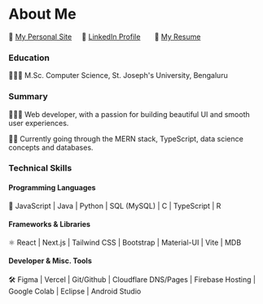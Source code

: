 # About Me

🌺 [My Personal Site](https://adelicia-js.com/) &nbsp; &nbsp;
💼 [LinkedIn Profile](https://www.linkedin.com/in/adelicia) &nbsp; &nbsp; &nbsp;
📄 [My Resume](https://www.adelicia-js.com/ady-resume.pdf) &nbsp; &nbsp; &nbsp;

### Education

👩🏽‍🎓 M.Sc. Computer Science, St. Joseph's University, Bengaluru

### Summary

👩🏽‍💻 Web developer, with a passion for building beautiful UI and smooth user experiences. 

✍🏽 Currently going through the MERN stack, TypeScript, data science concepts and databases.  

### Technical Skills

#### Programming Languages

🔡 JavaScript | Java | Python | SQL (MySQL) | C | TypeScript | R

#### Frameworks & Libraries

⚛️ React | Next.js | Tailwind CSS | Bootstrap | Material-UI | Vite | MDB

#### Developer & Misc. Tools

🛠️ Figma | Vercel | Git/Github | Cloudflare DNS/Pages | Firebase Hosting | Google Colab | Eclipse | Android Studio
